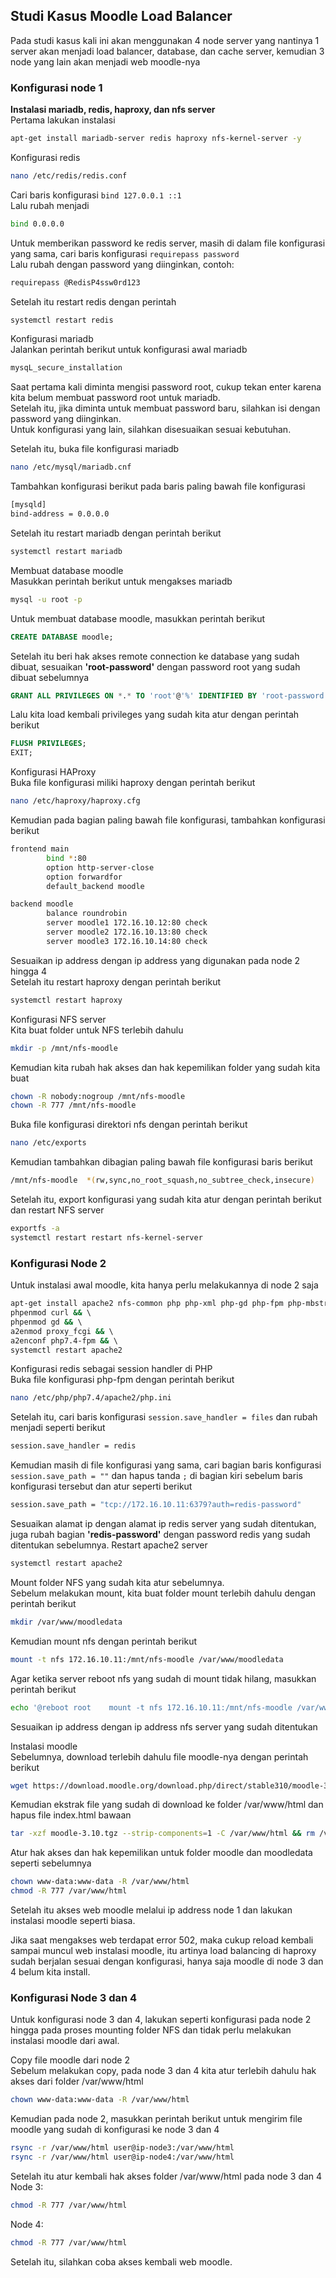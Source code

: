 ## Studi Kasus Moodle Load Balancer

Pada studi kasus kali ini akan menggunakan 4 node server yang nantinya 1 server akan menjadi load balancer, database, dan cache server, kemudian 3 node yang lain akan menjadi web moodle-nya

### Konfigurasi node 1

**Instalasi mariadb, redis, haproxy, dan nfs server**  
Pertama lakukan instalasi 
```bash
apt-get install mariadb-server redis haproxy nfs-kernel-server -y
```
Konfigurasi redis
```bash
nano /etc/redis/redis.conf
```
Cari baris konfigurasi ```bind 127.0.0.1 ::1```  
Lalu rubah menjadi 
```bash
bind 0.0.0.0
```


Untuk memberikan password ke redis server, masih di dalam file konfigurasi yang sama, cari baris konfigurasi ```requirepass password```  
Lalu rubah dengan password yang diinginkan, contoh:
```bash
requirepass @RedisP4ssw0rd123
```
Setelah itu restart redis dengan perintah
```bash
systemctl restart redis
```


Konfigurasi mariadb  
Jalankan perintah berikut untuk konfigurasi awal mariadb
```bash
mysqL_secure_installation
```
Saat pertama kali diminta mengisi password root, cukup tekan enter karena kita belum membuat password root untuk mariadb.  
Setelah itu, jika diminta untuk membuat password baru, silahkan isi dengan password yang diinginkan.  
Untuk konfigurasi yang lain, silahkan disesuaikan sesuai kebutuhan.

Setelah itu, buka file konfigurasi mariadb
```bash
nano /etc/mysql/mariadb.cnf
```
Tambahkan konfigurasi berikut pada baris paling bawah file konfigurasi
```bash
[mysqld]
bind-address = 0.0.0.0
```
Setelah itu restart mariadb dengan perintah berikut
```bash
systemctl restart mariadb
```

Membuat database moodle  
Masukkan perintah berikut untuk mengakses mariadb
```bash
mysql -u root -p
```
Untuk membuat database moodle, masukkan perintah berikut
```sql
CREATE DATABASE moodle;
```
Setelah itu beri hak akses remote connection ke database yang sudah dibuat, sesuaikan **'root-password'** dengan password root yang sudah dibuat sebelumnya
```sql
GRANT ALL PRIVILEGES ON *.* TO 'root'@'%' IDENTIFIED BY 'root-password';
```
Lalu kita load kembali privileges yang sudah kita atur dengan perintah berikut
```sql
FLUSH PRIVILEGES;
EXIT;
```
Konfigurasi HAProxy  
Buka file konfigurasi miliki haproxy dengan perintah berikut
```bash
nano /etc/haproxy/haproxy.cfg
```
Kemudian pada bagian paling bawah file konfigurasi, tambahkan konfigurasi berikut
```bash
frontend main
        bind *:80
        option http-server-close
        option forwardfor
        default_backend moodle

backend moodle
        balance roundrobin
        server moodle1 172.16.10.12:80 check
        server moodle2 172.16.10.13:80 check
	    server moodle3 172.16.10.14:80 check
```
Sesuaikan ip address dengan ip address yang digunakan pada node 2 hingga 4  
Setelah itu restart haproxy dengan perintah berikut  
```bash
systemctl restart haproxy
```

Konfigurasi NFS server  
Kita buat folder untuk NFS terlebih dahulu
```bash
mkdir -p /mnt/nfs-moodle
```
Kemudian kita rubah hak akses dan hak kepemilikan folder yang sudah kita buat
```bash
chown -R nobody:nogroup /mnt/nfs-moodle
chown -R 777 /mnt/nfs-moodle
```
Buka file konfigurasi direktori nfs dengan perintah berikut
```bash
nano /etc/exports
```
Kemudian tambahkan dibagian paling bawah file konfigurasi baris berikut
```bash
/mnt/nfs-moodle  *(rw,sync,no_root_squash,no_subtree_check,insecure)
```
Setelah itu, export konfigurasi yang sudah kita atur dengan perintah berikut dan restart NFS server
```bash
exportfs -a
systemctl restart restart nfs-kernel-server
```

### Konfigurasi Node 2

Untuk instalasi awal moodle, kita hanya perlu melakukannya di node 2 saja

```bash
apt-get install apache2 nfs-common php php-xml php-gd php-fpm php-mbstring php-soap php-intl php-mysqlnd php-xmlrpc php-zip php-curl php-gd php-redis -y && \ 
phpenmod curl && \ 
phpenmod gd && \ 
a2enmod proxy_fcgi && \ 
a2enconf php7.4-fpm && \ 
systemctl restart apache2
```
Konfigurasi redis sebagai session handler di PHP  
Buka file konfigurasi php-fpm dengan perintah berikut
```bash
nano /etc/php/php7.4/apache2/php.ini
```
Setelah itu, cari baris konfigurasi ```session.save_handler = files``` dan rubah menjadi seperti berikut
```bash
session.save_handler = redis
```
Kemudian masih di file konfigurasi yang sama, cari bagian baris konfigurasi ```session.save_path = ""``` dan hapus tanda ```;``` di bagian kiri sebelum baris konfigurasi tersebut dan atur seperti berikut
```bash
session.save_path = "tcp://172.16.10.11:6379?auth=redis-password"
```
Sesuaikan alamat ip dengan alamat ip redis server yang sudah ditentukan, juga rubah bagian **'redis-password'** dengan password redis yang sudah ditentukan sebelumnya.
Restart apache2 server
```bash
systemctl restart apache2
``` 

Mount folder NFS yang sudah kita atur sebelumnya.  
Sebelum melakukan mount, kita buat folder mount terlebih dahulu dengan perintah berikut
```bash
mkdir /var/www/moodledata
```
Kemudian mount nfs dengan perintah berikut
```bash
mount -t nfs 172.16.10.11:/mnt/nfs-moodle /var/www/moodledata
```
Agar ketika server reboot nfs yang sudah di mount tidak hilang, masukkan perintah berikut
```bash
echo '@reboot root    mount -t nfs 172.16.10.11:/mnt/nfs-moodle /var/www/moodledata' >> /etc/crontab
```
Sesuaikan ip address dengan ip address nfs server yang sudah ditentukan

Instalasi moodle  
Sebelumnya, download terlebih dahulu file moodle-nya dengan perintah berikut
```bash
wget https://download.moodle.org/download.php/direct/stable310/moodle-3.10.tgz
```
Kemudian ekstrak file yang sudah di download ke folder /var/www/html dan hapus file index.html bawaan
```bash
tar -xzf moodle-3.10.tgz --strip-components=1 -C /var/www/html && rm /var/www/html/index.html
```
Atur hak akses dan hak kepemilikan untuk folder moodle dan moodledata seperti sebelumnya
```bash
chown www-data:www-data -R /var/www/html
chmod -R 777 /var/www/html 
```
Setelah itu akses web moodle melalui ip address node 1 dan lakukan instalasi moodle seperti biasa.  

Jika saat mengakses web terdapat error 502, maka cukup reload kembali sampai muncul web instalasi moodle, itu artinya load balancing di haproxy sudah berjalan sesuai dengan konfigurasi, hanya saja moodle di node 3 dan 4 belum kita install.

### Konfigurasi Node 3 dan 4
Untuk konfigurasi node 3 dan 4, lakukan seperti konfigurasi pada node 2 hingga pada proses mounting folder NFS dan tidak perlu melakukan instalasi moodle dari awal.  

Copy file moodle dari node 2  
Sebelum melakukan copy, pada node 3 dan 4 kita atur terlebih dahulu hak akses dari folder /var/www/html
```bash
chown www-data:www-data -R /var/www/html
```
Kemudian pada node 2, masukkan perintah berikut untuk mengirim file moodle yang sudah di konfigurasi ke node 3 dan 4
```bash
rsync -r /var/www/html user@ip-node3:/var/www/html
rsync -r /var/www/html user@ip-node4:/var/www/html
```
Setelah itu atur kembali hak akses folder /var/www/html pada node 3 dan 4  
Node 3:
```bash
chmod -R 777 /var/www/html
```
Node 4:
```bash
chmod -R 777 /var/www/html
```
Setelah itu, silahkan coba akses kembali web moodle.